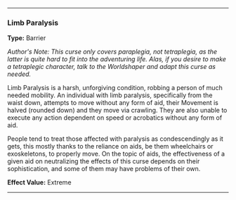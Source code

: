 ___
### Limb Paralysis
__Type:__ Barrier

*Author's Note: This curse only covers paraplegia, not tetraplegia, as the latter is quite hard to fit into the adventuring life. Alas, if you desire to make a tetraplegic character, talk to the Worldshaper and adapt this curse as needed.*

Limb Paralysis is a harsh, unforgiving condition, robbing a person of much needed mobility. An individual with limb paralysis, specifically from the waist down, attempts to move without any form of aid, their Movement is halved (rounded down) and they move via crawling. They are also unable to execute any action dependent on speed or acrobatics without any form of aid.

People tend to treat those affected with paralysis as condescendingly as it gets, this mostly thanks to the reliance on aids, be them wheelchairs or exoskeletons, to properly move. On the topic of aids, the effectiveness of a given aid on neutralizing the effects of this curse depends on their sophistication, and some of them may have problems of their own.

__Effect Value:__ Extreme

___